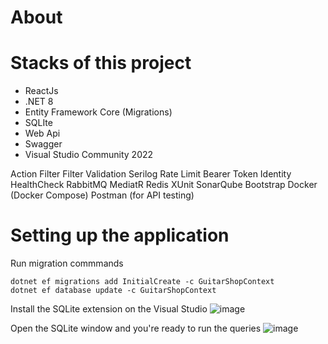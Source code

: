 # About


# Stacks of this project
- ReactJs
- .NET 8
- Entity Framework Core (Migrations)
- SQLIte
- Web Api
- Swagger
- Visual Studio Community 2022


Action Filter
Filter Validation
Serilog
Rate Limit
Bearer Token
Identity
HealthCheck
RabbitMQ
MediatR
Redis
XUnit
SonarQube
Bootstrap
Docker (Docker Compose)
Postman (for API testing)

# Setting up the application
Run migration commmands
```Migrations
dotnet ef migrations add InitialCreate -c GuitarShopContext
dotnet ef database update -c GuitarShopContext
```

Install the SQLite extension on the Visual Studio
![image](https://github.com/user-attachments/assets/88ab2ade-e37e-4d34-9b90-1efc4d550612)

Open the SQLite window and you're ready to run the queries
![image](https://github.com/user-attachments/assets/5bb15c2e-0b39-4322-aa6e-babf8ba81e9d)
